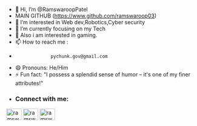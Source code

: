 - 👋 Hi, I’m @RamswaroopPatel
- MAIN GITHUB (https://www.github.com/ramswaroop03)
- 👀 I’m interested in Web dev,Robotics,Cyber security
- 🌱 I’m currently focusing on my Tech
- 💞️ Also i am interested in gaming.
- 📫 How to reach me :
-                  pychunk.gov@gmail.com
- 😄 Pronouns: He/Him
- ⚡ Fun fact: "I possess a splendid sense of humor – it's one of my finer attributes!"
- <h3 align="left">Connect with me:</h3>
<p align="left">
<a href="https://twitter.com/ramswaroop_og" target="blank"><img align="center" src="https://raw.githubusercontent.com/rahuldkjain/github-profile-readme-generator/master/src/images/icons/Social/twitter.svg" alt="ramswaroop_og" height="30" width="40" /></a>
<a href="https://linkedin.com/in/ramswarooppatel" target="blank"><img align="center" src="https://raw.githubusercontent.com/rahuldkjain/github-profile-readme-generator/master/src/images/icons/Social/linked-in-alt.svg" alt="ramswarooppatel" height="30" width="40" /></a>
<a href="https://instagram.com/ramswaroop03" target="blank"><img align="center" src="https://raw.githubusercontent.com/rahuldkjain/github-profile-readme-generator/master/src/images/icons/Social/instagram.svg" alt="ramswaroop03" height="30" width="40" /></a>
</p>

<!---
RamswaroopPatel/RamswaroopPatel is a ✨ special ✨ repository because its `README.md` (this file) appears on your GitHub profile.
You can click the Preview link to take a look at your changes.
--->
